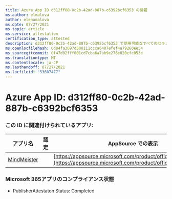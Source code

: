 ```yaml
---
title: Azure App ID d312ff80-0c2b-42ad-887b-c6392bcf6353 の情報
ms.author: elmalova
author: elenamalova
ms.date: 07/27/2021
ms.topic: article
ms.service: attestation
certification_type: attested
description: d312ff80-0c2b-42ad-887b-c6392bcf6353 で使用可能なすべてのセキュリティおよびコンプライアンス情報。
ms.openlocfilehash: 0d84fa3697d500111ccca6407efef4a79260ee54
ms.sourcegitcommit: 0f47d02fff001cd7cba6a7ab9e276e020cfc053e
ms.translationtype: MT
ms.contentlocale: ja-JP
ms.lasthandoff: 07/27/2021
ms.locfileid: "53607477"
---
```

# <a name="azure-app-id-d312ff80-0c2b-42ad-887b-c6392bcf6353"></a>Azure App ID: d312ff80-0c2b-42ad-887b-c6392bcf6353


### <a name="apps-associated-with-this-id"></a>この ID に関連付けられているアプリ:
| **アプリ名** | **認定** | **AppSource での表示** |
|--------------|---------------|-----------------------|
| [MindMeister](https://docs.microsoft.com/microsoft-365-app-certification/forward/WA104381116) |  | [https://appsource.microsoft.com/product/office/WA104381116](https://appsource.microsoft.com/product/office/WA104381116) |

### <a name="microsoft-365-app-compliance-status"></a>Microsoft 365アプリのコンプライアンス状態
- PublisherAttestaton Status: Completed
